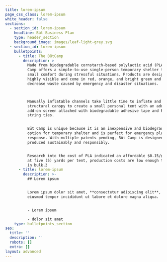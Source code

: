 ```yaml
---
title: lorem-ipsum
page_css_class: lorem-ipsum
white_header: false
sections:
  - section_id: lorem-ipsum
    headline: Büt Business Plan
    type: header_section
    background_image: images/leaf-light-grey.svg
  - section_id: lorem-ipsum
    bulletpoints:
      - title: The BütCamp
        description: >
          Made from biodegradable cornstarch-based polylactic acid (PLA), Büt
          Camp offers a simple-to-use single-person temporary shelter to provide
          small comfort during stressful situations. Products are designed to be
          highly visible and come in red, orange, and bright green and to
          decrease waste caused by emergency and disaster situations.



          Manually inflatable channels take little time to inflate and provide a
          structural canopy to create a small personal tent with an additional
          add-on screen attached with biodegradable adhesive tape and PLA fiber
          string ties.


          Büt Camp is unique because it is an inexpensive and biodegradable
          option for temporary shelter and is perfect for emergency planning and
          response. With multiple patents pending, Büt Camp is designed and
          produced sustainably and responsibly.


          Research into the cost of PLA indicated an affordable $0.15/gram, and
          at five (5) yards per tent, production costs are low enough to produce
          in bulk.3
      - title: lorem-ipsum
        description: >-
          ## Lorem ipsum


          Lorem ipsum dolor sit amet, **consectetur adipiscing elit**, sed do
          eiusmod tempor incididunt ut labore et dolore magna aliqua.


          - Lorem ipsum

          - dolor sit amet
    type: bulletpoints_section
seo:
  title: ''
  description: ''
  robots: []
  extra: []
layout: advanced
---
```

